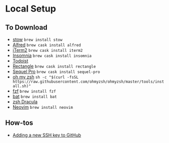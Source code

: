 # Local Setup

## To Download

- [stow](https://www.gnu.org/software/stow/) `brew install stow`
- [Alfred](https://www.alfredapp.com/) `brew cask install alfred`
- [iTerm2](https://www.iterm2.com/) `brew cask install iterm2`
- [Insomnia](https://insomnia.rest/) `brew cask install insomnia`
- [Todoist](https://todoist.com/downloads/mac?lang=en)
- [Rectangle](https://rectangleapp.com) `brew cask install rectangle`
- [Sequel Pro](https://www.sequelpro.com/) `brew cask install sequel-pro`
- [oh my zsh](https://github.com/ohmyzsh/ohmyzsh) `sh -c "$(curl -fsSL https://raw.githubusercontent.com/ohmyzsh/ohmyzsh/master/tools/install.sh)"`
- [fzf](https://github.com/junegunn/fzf) `brew install fzf`
- [bat](https://github.com/sharkdp/bat) `brew install bat`
- [zsh Dracula](https://draculatheme.com/zsh)
- [Neovim](https://neovim.io/) `brew install neovim`

## How-tos

- [Adding a new SSH key to GitHub](https://docs.github.com/en/free-pro-team@latest/github/authenticating-to-github/generating-a-new-ssh-key-and-adding-it-to-the-ssh-agent)
